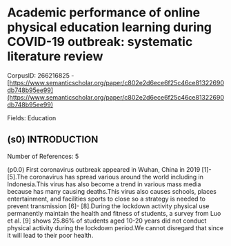 # Academic performance of online physical education learning during COVID-19 outbreak: systematic literature review

CorpusID: 266216825 - [https://www.semanticscholar.org/paper/c802e2d6ece6f25c46ce81322690db748b95ee99](https://www.semanticscholar.org/paper/c802e2d6ece6f25c46ce81322690db748b95ee99)

Fields: Education

## (s0) INTRODUCTION
Number of References: 5

(p0.0) First coronavirus outbreak appeared in Wuhan, China in 2019 [1]- [5].The coronavirus has spread various around the world including in Indonesia.This virus has also become a trend in various mass media because has many causing deaths.This virus also causes schools, places entertainment, and facilities sports to close so a strategy is needed to prevent transmission [6]- [8].During the lockdown activity physical use permanently maintain the health and fitness of students, a survey from Luo et al. [9] shows 25.86% of students aged 10-20 years did not conduct physical activity during the lockdown period.We cannot disregard that since it will lead to their poor health.
